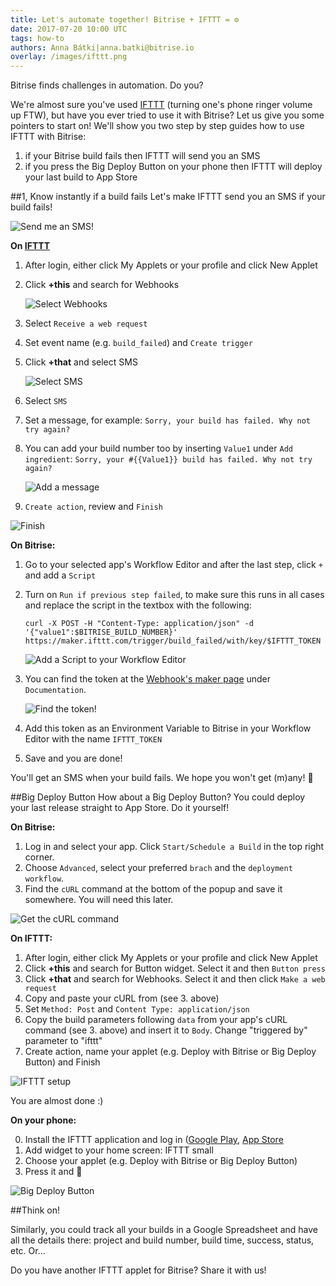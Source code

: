 ```yaml
---
title: Let's automate together! Bitrise + IFTTT = ⚙
date: 2017-07-20 10:00 UTC
tags: how-to
authors: Anna Bátki|anna.batki@bitrise.io
overlay: /images/ifttt.png
---
```



Bitrise finds challenges in automation. Do you?

We're almost sure you've used [IFTTT](https://ifttt.com/) (turning one's phone ringer volume up FTW),
but have you ever tried to use it with Bitrise? Let us give you some pointers to
start on! We'll show you two step by step guides how to use IFTTT with Bitrise:

1. if your Bitrise build fails then IFTTT will send you an SMS
2. if you press the Big Deploy Button on your phone then IFTTT will deploy your last build to App Store

##1, Know instantly if a build fails
Let's make IFTTT send you an SMS if your build fails!

![Send me an SMS!](images/ifttt-build-failed.png)

__On [IFTTT](https://ifttt.com/)__

1. After login, either click My Applets or your profile and click New Applet
2. Click __+this__ and search for Webhooks

    ![Select Webhooks](images/ifttt-step-1.png)

3. Select `Receive a web request`
4. Set event name (e.g. `build_failed`) and `Create trigger`
5. Click __+that__ and select SMS

    ![Select SMS](images/ifttt-step-2.png)

6. Select `SMS`
7. Set a message, for example: `Sorry, your build has failed. Why not try again?`
8. You can add your build number too by inserting `Value1` under `Add ingredient`: `Sorry, your #{{Value1}} build has failed. Why not try again?`

    ![Add a message](images/ifttt-step-3.png)

9. `Create action`, review and `Finish`

![Finish](images/ifttt-step-4.png)

__On Bitrise:__

1. Go to your selected app's Workflow Editor and after the last step, click `+` and
 add a `Script`
2. Turn on `Run if previous step failed`, to make sure this runs in all cases and replace the script in the textbox with
the following:

    ```
    curl -X POST -H "Content-Type: application/json" -d '{"value1":$BITRISE_BUILD_NUMBER}' https://maker.ifttt.com/trigger/build_failed/with/key/$IFTTT_TOKEN
    ```

    ![Add a Script to your Workflow Editor](images/ifttt-bitrise-script.png)


3. You can find the token at the [Webhook's maker page](https://ifttt.com/maker_webhooks) under `Documentation`.

    ![Find the token!](images/ifttt-webhooks-documentation.png)

4. Add this token as an Environment Variable to Bitrise in your Workflow Editor with the name `IFTTT_TOKEN`
5. Save and you are done!

You'll get an SMS when your build fails. We hope you won't get (m)any! 👻



##Big Deploy Button
How about a Big Deploy Button? You could deploy your last release straight to App Store.
Do it yourself!

__On Bitrise:__

1. Log in and select your app. Click `Start/Schedule a Build` in the top right corner.
2. Choose `Advanced`, select your preferred `brach` and the `deployment workflow`.
3. Find the `cURL` command at the bottom of the popup and save it somewhere. You will need this later.

![Get the cURL command](images/ifttt-deploy-button-1.png)

__On IFTTT:__

1. After login, either click My Applets or your profile and click New Applet
2. Click __+this__ and search for Button widget. Select it and then `Button press`
3. Click __+that__ and search for Webhooks. Select it and then click `Make a web request`  
4. Copy and paste your cURL from (see 3. above)
5. Set `Method: Post` and `Content Type: application/json`
6. Copy the build parameters following `data` from your app's cURL command (see 3. above)
and insert it to `Body`. Change "triggered by" parameter to "ifttt"
7. Create action, name your applet (e.g. Deploy with Bitrise or Big Deploy Button) and Finish

![IFTTT setup](images/ifttt-deploy-button-2.png)

You are almost done :)

__On your phone:__

0. Install the IFTTT application and log in ([Google Play](https://play.google.com/store/apps/details?id=com.ifttt.ifttt), [App Store](https://itunes.apple.com/app/apple-store/id660944635?mt=8)
1. Add widget to your home screen: IFTTT small
2. Choose your applet (e.g. Deploy with Bitrise or Big Deploy Button)
3. Press it and 🎉

![Big Deploy Button](images/ifttt-big-deploy-button.png)


##Think on!

Similarly, you could track all your builds in a Google Spreadsheet and have all
the details there: project and build number, build time, success, status, etc. Or...

Do you have another IFTTT applet for Bitrise? Share it with us!
